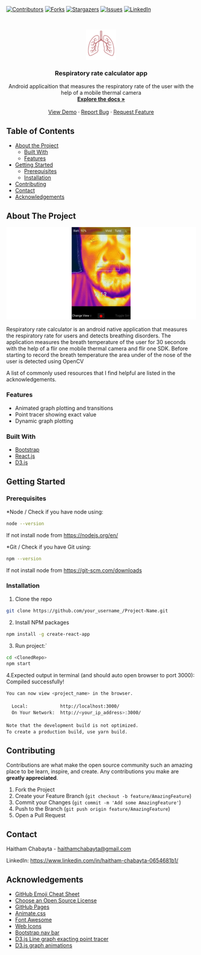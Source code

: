 
[![Contributors][contributors-shield]][contributors-url]
[![Forks][forks-shield]][forks-url]
[![Stargazers][stars-shield]][stars-url]
[![Issues][issues-shield]][issues-url]
[![LinkedIn][linkedin-shield]][linkedin-url]



<!-- PROJECT LOGO -->
<br />
<p align="center">
  <a href="https://github.com/haitham-chabayta/contactless-respiratory-rate-measurement-app">
     <img src="images/logo.png" alt="Logo" width="80" height="80">
 </a>

  <h3 align="center">Respiratory rate calculator app</h3>

  <p align="center">
    Android applicaition that measures the respiratory rate of the user with the help of a mobile thermal camera
    <br />
    <a href="https://github.com/haitham-chabayta/contactless-respiratory-rate-measurement-app"><strong>Explore the docs »</strong></a>
    <br />
    <br />
    <a href="https://youtu.be/LGrs2qq4VDg/">View Demo</a>
    ·
    <a href="https://github.com/haitham-chabayta/contactless-respiratory-rate-measurement-app/issues">Report Bug</a>
    ·
    <a href="https://github.com/haitham-chabayta/contactless-respiratory-rate-measurement-app/issues">Request Feature</a>
  </p>
</p>



<!-- TABLE OF CONTENTS -->
## Table of Contents

* [About the Project](#about-the-project)
  * [Built With](#built-with)
  * [Features](#features)
* [Getting Started](#getting-started)
  * [Prerequisites](#prerequisites)
  * [Installation](#installation)
* [Contributing](#contributing)
* [Contact](#contact)
* [Acknowledgements](#acknowledgements)



<!-- ABOUT THE PROJECT -->
## About The Project

[![Product Name Screen Shot][product-screenshot]](https://master.d2r7fs8fky214e.amplifyapp.com/)

Respiratory rate calculator is an android native application that measures the respiratory rate for users and detects breathing disorders. The application measures the breath temperature of the user for 30 seconds with the help of a flir one mobile thermal camera and flir one SDK. Before starting to record the breath temperature the area under of the nose of the user is detected using OpenCV

A list of commonly used resources that I find helpful are listed in the acknowledgements.

### Features
* Animated graph plotting and transitions
* Point tracer showing exact value
* Dynamic graph plotting


### Built With
* [Bootstrap](https://getbootstrap.com)
* [React.js](https://reactjs.org/)
* [D3.js](https://d3js.org/)

## Getting Started


### Prerequisites

*Node / Check if you have node using:
```sh
node --version
```
If not install node from https://nodejs.org/en/

*Git / Check if you have Git using:
```sh
npm --version
```
If not install node from https://git-scm.com/downloads

### Installation

1. Clone the repo
```sh
git clone https://github.com/your_username_/Project-Name.git
```
2. Install NPM packages
```sh
npm install -g create-react-app
```
3. Run project:`
```sh
cd <ClonedRepo>
npm start
```
4.Expected output in terminal (and should auto open browser to port 3000):
Compiled successfully!
```sh
You can now view <project_name> in the browser.

  Local:            http://localhost:3000/
  On Your Network:  http://<your_ip_address>:3000/

Note that the development build is not optimized.
To create a production build, use yarn build.
```



<!-- CONTRIBUTING -->
## Contributing

Contributions are what make the open source community such an amazing place to be learn, inspire, and create. Any contributions you make are **greatly appreciated**.

1. Fork the Project
2. Create your Feature Branch (`git checkout -b feature/AmazingFeature`)
3. Commit your Changes (`git commit -m 'Add some AmazingFeature'`)
4. Push to the Branch (`git push origin feature/AmazingFeature`)
5. Open a Pull Request


<!-- CONTACT -->
## Contact

Haitham Chabayta - haithamchabayta@gmail.com

LinkedIn: https://www.linkedin.com/in/haitham-chabayta-0654681b1/



<!-- ACKNOWLEDGEMENTS -->
## Acknowledgements
* [GitHub Emoji Cheat Sheet](https://www.webpagefx.com/tools/emoji-cheat-sheet)
* [Choose an Open Source License](https://choosealicense.com)
* [GitHub Pages](https://pages.github.com)
* [Animate.css](https://daneden.github.io/animate.css)
* [Font Awesome](https://fontawesome.com)
* [Web Icons](https://www.flaticon.com/free-icons/web)
* [Bootstrap nav bar](https://getbootstrap.com/docs/4.0/components/navbar/)
* [D3.js Line graph exacting point tracer](https://www.d3-graph-gallery.com/graph/line_cursor.html)
* [D3.js graph animations](https://www.tutorialsteacher.com/d3js/animation-with-d3js)



[contributors-shield]: https://img.shields.io/github/contributors/haitham-chabayta/Polynomial-Equations-Graph-Plotter.svg?style=flat-square
[contributors-url]: https://github.com/haitham-chabayta/Polynomial-Equations-Graph-Plotter/graphs/contributors
[forks-shield]: https://img.shields.io/github/forks/haitham-chabayta/Polynomial-Equations-Graph-Plotter.svg?style=flat-square
[forks-url]: https://github.com/haitham-chabayta/Polynomial-Equations-Graph-Plotter/network/members
[stars-shield]: https://img.shields.io/github/stars/haitham-chabayta/Polynomial-Equations-Graph-Plotter.svg?style=flat-square
[stars-url]: https://github.com/haitham-chabayta/Polynomial-Equations-Graph-Plotter/stargazers
[issues-shield]: https://img.shields.io/github/issues/haitham-chabayta/Polynomial-Equations-Graph-Plotter.svg?style=flat-square
[issues-url]: https://github.com/haitham-chabayta/Polynomial-Equations-Graph-Plotter/issues
[linkedin-shield]: https://img.shields.io/badge/-LinkedIn-black.svg?style=flat-square&logo=linkedin&colorB=555
[linkedin-url]: https://www.linkedin.com/in/haitham-chabayta-0654681b1/
[product-screenshot]: images/screenshot.PNG
